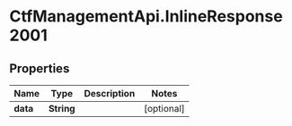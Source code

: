# CtfManagementApi.InlineResponse2001

## Properties
Name | Type | Description | Notes
------------ | ------------- | ------------- | -------------
**data** | **String** |  | [optional] 
